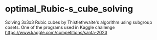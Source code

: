 # optimal_Rubic-s_cube_solving
Solving 3x3x3 Rubic cubes by Thistlethwaite's algorithm using subgroup cosets. One of the programs used in Kaggle challenge https://www.kaggle.com/competitions/santa-2023
